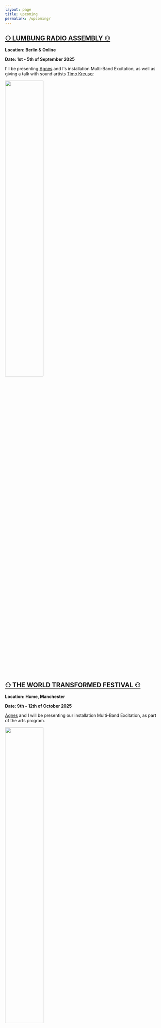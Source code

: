 ```yaml
---
layout: page
title: upcoming
permalink: /upcoming/
---
```


<h2><a href="https://lumbungradio.org/">⚇ LUMBUNG RADIO ASSEMBLY ⚇</a></h2>
<p><b>Location: Berlin & Online</b></p>
<p><b>Date: 1st - 5th of September 2025</b></p>
<p>I'll be presenting <a href="https://agnescameron.info/">Agnes</a> and I's installation Multi-Band Excitation, as well as giving a talk with sound artists <a href="https://ausland.berlin/artist/timo-kreuser">Timo Kreuser</a></p>
<a href="/assets/img/posters/lumbungradio.png"><img src="/assets/img/posters/lumbungradio.png" height="auto" width="50%"/></a>
<br>
<h2><a href="https://theworldtransformed.org/">⚇ THE WORLD TRANSFORMED FESTIVAL ⚇</a></h2>
<p><b>Location: Hume, Manchester</b></p>
<p><b>Date: 9th - 12th of October 2025</b></p>
<p><a href="https://agnescameron.info/">Agnes</a> and I will be presenting our installation Multi-Band Excitation, as part of the arts program.</p>
<a href="/assets/img/posters/theworldtransformed25.jpg"><img src="/assets/img/posters/theworldtransformed25.jpg" height="auto" width="50%"/></a>
<br>
<h2><a href="https://www.holytrinitynyc.org/switched-on-goldberg">⚇ SWITCHED ON: GOLDBERG ⚇</a></h2>
<p><b>Location: Holy Trinity Lutheran Church, 3 W 65th St. New York. NY 10023. United States</b></p>
<p><b>Date: 18th of October 2025</b></p>
<p>Alongside, Agnes Cameron and Austin Philemon, I'll be performing the Goldberg Variations, in tribute to Wendy Carlos.</p>
<a href="/assets/img/posters/switchedon.JPG"><img src="/assets/img/posters/switchedon.JPG" height="auto" width="50%"/></a>
<br>
<h2><a href="/bathrooms/">⚇ BATHROOM STUDIES ⚇</a></h2>
<p><b>Location: REVEALED ON DAY</b></p>
<p><b>Date: MULTIPLE - REVEALED SHORTLY BEFORE</b></p>
<p> I'll be performing spontanous happenings in bathrooms in and outside of London as part of <a href="/bathrooms/">bathrooms (study).</a>
</p>
<a href="/assets/img/updates/bathrooms.png"><img src="/assets/img/updates/bathrooms.png" height="auto" width="50%"/></a>
<br>
<h2><a href="https://lclo.otherkat.com/">⚇ LCLO SPRING CYCLES CONCERT ⚇</a></h2>
<p><b>Location: SECRET</b></p>
<p><b>Date: POSTPONED</b></p>
<p>Alongside the <a href="https://lclo.otherkat.com">London Community Laptop Orchestra</a> I'll be performing some new work in their Spring Cycles (⚘↻) concert. More information on this to be revealed soon!</p>
<a href="/assets/img/posters/springposter1.png"><img src="/assets/img/posters/springposter1.png" height="auto" width="50%"/></a>
<br>
<br>
<br>
<p>__________</p>
<p><h2><b>ARCHIVE STARTING 03.25</b></h2></p>
<br>
<h2><a href="https://peckhamchamberorchestra.co.uk/">⚇ PECKHAM CHAMBER ORCHESTRA SUMMER CONCERT ⚇</a></h2>
<p><b>Location: Copeland Park, 133 Copeland Rd, London SE15 3SN</b></p>
<p><b>Date: 20th of August 2025</b></p>
<p>I'm joining the <a href="https://peckhamchamberorchestra.co.uk/">Peckham Chamber Orchestra</a> for another term, both conducting and working with the artist <a href="https://www.benjijeffrey.com/">Benji Jeffrey</a> on something exciting. More info soon!</p>
<a href="/assets/img/posters/pcosummer25.jpg"><img src="/assets/img/posters/pcosummer25.jpg" height="auto" width="50%"/></a>
<br>
<h2><a href="https://robidacollective.com/projects/academy-of-margins/summer-school-of-the-academy-of-margins-2025">⚇ ROBIDA RADIO GARDENING SUMMER SCHOOL ⚇</a></h2>
<p><b>Location: Topolò / Topolove</b></p>
<p><b>Date: 4th - 11th August 2025</b></p>
<p> I'll be in <a href="https://robidacollective.com/">Robida</a> with <a href="https://agnescameron.info/">Agnes</a>, doing a radio workshop and installation :)</p>
<a href="/assets/img/posters/radio-gardening-2.jpg"><img src="/assets/img/posters/radio-gardening-2.jpg" height="auto" width="50%"/></a>
<br>
<h2><a href="https://www.newmusicbiennial.co.uk/composers-and-commissions-2025/">⚇ NEW MUSIC BIENNIAL ⚇</a></h2>
<p><b>Location: Southbank Centre</b></p>
<p><b>Date: Sunday 6th July 2025</b></p>
<p> I'll be performing MARCH by <a href="https://www.uriagnon.com/">Uri Agnon</a> as part of the <a href="https://www.coma.org/">CoMA</a> choir.</p>
<a href="/assets/img/live/newmusicbiennial.jpeg"><img src="/assets/img/live/newmusicbiennial.jpeg" height="auto" width="50%"/></a>
<br>
<h2><a href="https://www.instagram.com/p/DIyje-jo3cg/">⚇ MORE ROAR! LAUNCH PARTY ⚇</a></h2>
<p><b>Location: Avalon Cafe, SE14 5RW</b></p>
<p><b>Date: Thursday 15th May</b></p>
<p> I'll be playing a short set with <a href="https://agnescameron.info/">Agnes Cameron</a> at the MORE ROAR! synthesiser launch party. I've been composing with it a bunch recently so very excited to get a look into how other artists have been approaching it!</p>
<a href="/assets/img/posters/moreroarposter.png"><img src="/assets/img/posters/moreroarposter.png" height="auto" width="50%"/></a>
<br>
<h2><a href="https://lclo.otherkat.com/ringtoneworkshop/">⚇ RINGTONE WORKSHOP ⚇</a></h2>
<p><b>Location: Arebyte Bethnal Green, 62 Roman Road, E2 0PG</b></p>
<p><b>Date: Tuesday 20th May</b></p>
<p> I am running a workshop as part of the <a href="https://lclo.otherkat.com">London Community Laptop Orchestra</a> looking at the art of ringtone composition. This is in aid of a collaboration with artist <a href="https://www.benjijeffrey.com/">Benji Jeffrey</a> on a new piece for the Peckham Chamber Orchestra's Summer Concert.</p>
<a href="/assets/img/posters/ringtoneworkshop.png"><img src="/assets/img/posters/ringtoneworkshop.png" height="auto" width="50%"/></a>
<br>

